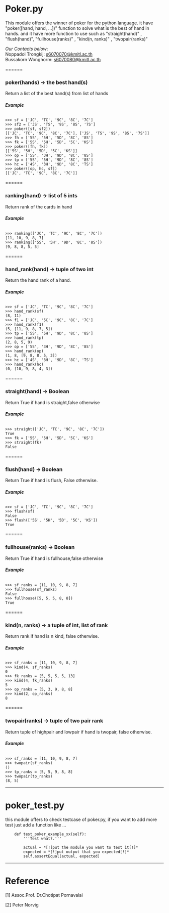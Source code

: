 # Poker.py      


This module offers the winner of poker for the python language. it have "poker([hand, hand, ...])" function to solve what is the best of hand in hands. and it have more function to use such as "straight(hand)" , "flush(hand)", "fullhouse(ranks)" , "kind(n, ranks)" , "twopair(ranks)"      


*Our Contacts below*:    
Noppadol Trongkij: s6070070@kmitl.ac.th    
Bussakorn Wonghorm: s6070080@kmitl.ac.th    

======
### poker(hands) -> the best hand(s)    
Return a list of the best hand(s) from list of hands    


###### **Example**    
~~~~~~
>>> sf = ['JC', 'TC', '9C', '8C', '7C']
>>> sf2 = ['JS', 'TS', '9S', '8S', '7S']
>>> poker([sf, sf2])
[['JC', 'TC', '9C', '8C', '7C'], ['JS', 'TS', '9S', '8S', '7S']]
>>> fh = ['5S', '5H', '5D', '8C', '8S']
>>> fk = ['5S', '5H', '5D', '5C', 'KS']
>>> poker([fh, fk])
[['5S', '5H', '5D', '5C', 'KS']]
>>> op = ['5S', '3H', '9D', '8C', '8S']
>>> tp = ['5S', '5H', '9D', '8C', '8S']
>>> hc = ['4S', '3H', '9D', '8C', 'TS']
>>> poker([op, hc, sf])
[['JC', 'TC', '9C', '8C', '7C']]
~~~~~~    


======
### ranking(hand) -> list of 5 ints     


Return rank of the cards in hand    

###### **Example** 
~~~~~~
>>> ranking(['JC', 'TC', '9C', '8C', '7C'])
[11, 10, 9, 8, 7]
>>> ranking(['5S', '5H', '9D', '8C', '8S'])
[9, 8, 8, 5, 5]
~~~~~~
======    
### hand_rank(hand) -> tuple of two int      


Return the hand rank of a hand.    

###### **Example**    
~~~~~~
>>> sf = ['JC', 'TC', '9C', '8C', '7C']
>>> hand_rank(sf)
(8, 11)
>>> f1 = ['JC', '5C', '9C', '8C', '7C']
>>> hand_rank(f1)
(5, [11, 9, 8, 7, 5])
>>> tp = ['5S', '5H', '9D', '8C', '8S']
>>> hand_rank(tp)
(2, 8, 5, 9)
>>> op = ['5S', '3H', '9D', '8C', '8S']
>>> hand_rank(op)
(1, 8, [9, 8, 8, 5, 3])
>>> hc = ['4S', '3H', '9D', '8C', 'TS']
>>> hand_rank(hc)
(0, [10, 9, 8, 4, 3])
~~~~~~
======
### straight(hand) -> Boolean    


Return True if hand is straight,false otherwise    

###### **Example**     
~~~~~~
>>> straight(['JC', 'TC', '9C', '8C', '7C'])
True
>>> fk = ['5S', '5H', '5D', '5C', 'KS']
>>> straight(fk)
False
~~~~~~
======
### flush(hand) -> Boolean       


Return True if hand is flush, False otherwise.      

###### **Example**       
~~~~~~
>>> sf = ['JC', 'TC', '9C', '8C', '7C']
>>> flush(sf)
False 
>>> flush(['5S', '5H', '5D', '5C', 'KS'])
True
~~~~~~
======
### fullhouse(ranks) -> Boolean     


Return True if hand is fullhouse,false otherwise     

###### **Example**   
~~~~~~
>>> sf_ranks = [11, 10, 9, 8, 7]
>>> fullhouse(sf_ranks)
False
>>> fullhouse([5, 5, 5, 8, 8])
True
~~~~~~    
======    
### kind(n, ranks) -> a tuple of int, list of rank    


Return rank if hand is n kind, false otherwise.    

###### **Example**    
~~~~~~
>>> sf_ranks = [11, 10, 9, 8, 7]
>>> kind(4, sf_ranks)
0
>>> fk_ranks = [5, 5, 5, 5, 13]
>>> kind(4, fk_ranks)
5
>>> op_ranks = [5, 3, 9, 8, 8]
>>> kind(2, op_ranks)
8
~~~~~~   
======    
### twopair(ranks) -> tuple  of two pair rank    


Return tuple of highpair and lowpair if hand is twopair, false otherwise.    

###### **Example**     
~~~~~~
>>> sf_ranks = [11, 10, 9, 8, 7] 
>>> twopair(sf_ranks)
()
>>> tp_ranks = [5, 5, 9, 8, 8]
>>> twopair(tp_ranks)
(8, 5)
~~~~~~

------
# poker_test.py    

this module offers to check testcase of poker.py, if you want to add more test just add a function like ...   
~~~~~~
    def test_poker_example_xx(self):
        '''Test what?.'''
 
        actual = *[!]put the module you want to test it[!]*
        expected = *[!]put output that you expected[!]*
        self.assertEqual(actual, expected)
~~~~~~    

------
# Reference    

[1]  Assoc.Prof. Dr.Chotipat Pornavalai    

[2]  Peter Norvig    